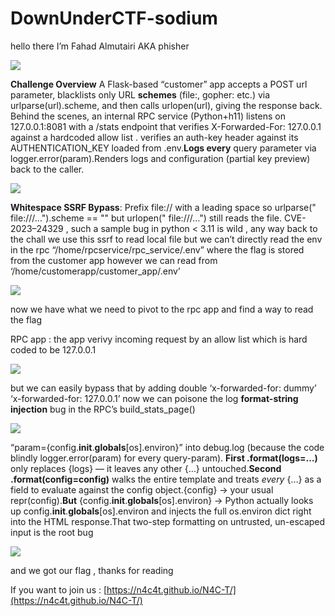 
# DownUnderCTF-sodium

hello there 
I’m Fahad Almutairi AKA phisher

![](https://cdn-images-1.medium.com/max/2000/1*z5Z7tYsR5XBkoWcK_vg8Ww.png)

**Challenge Overview**
 A Flask-based “customer” app accepts a POST url parameter, blacklists only URL **schemes** (file:, gopher: etc.) via urlparse(url).scheme, and then calls urlopen(url), giving the response back. Behind the scenes, an internal RPC service (Python+h11) listens on 127.0.0.1:8081 with a /stats endpoint that verifies X-Forwarded-For: 127.0.0.1 against a hardcoded allow list . verifies an auth-key header against its AUTHENTICATION_KEY loaded from .env.**Logs every** query parameter via logger.error(param).Renders logs and configuration (partial key preview) back to the caller.

![](https://cdn-images-1.medium.com/max/2062/1*k9BWCtl6_7LY-70NCv_FmQ.png)

**Whitespace SSRF Bypass**: Prefix file:// with a leading space so urlparse(" file:///…").scheme == "" but urlopen(" file:///…") still reads the file. 
CVE-2023–24329 , such a sample bug in python < 3.11 is wild , 
any way back to the chall we use this ssrf to read local file 
but we can’t directly read the env in the rpc “/home/rpcservice/rpc_service/.env” where the flag is stored from the customer app however we can read from ‘/home/customerapp/customer_app/.env’

![](https://cdn-images-1.medium.com/max/2000/1*B0-fWwJCXbMvLBCdVec5lw.png)

now we have what we need to pivot to the rpc app and find a way to read the flag

RPC app : 
the app verivy incoming request by an allow list which is hard coded to be 127.0.0.1

![](https://cdn-images-1.medium.com/max/2000/1*FUJtTmwqRbjUSE-ngfSPMA.png)

but we can easily bypass that by adding double ‘x-forwarded-for: dummy’
‘x-forwarded-for: 127.0.0.1’
now we can poisone the log 
**format-string injection** bug in the RPC’s build_stats_page()

![](https://cdn-images-1.medium.com/max/2000/1*dxMT0P8OZOOK7PNzHQ3VcQ.png)

“param={config.__init__.__globals__[os].environ}”
into debug.log (because the code blindly logger.error(param) for every query-param).
**First .format(logs=…)** only replaces {logs} — it leaves any other {…} untouched.**Second .format(config=config)** walks the entire template and treats *every* {…} as a field to evaluate against the config object.{config} → your usual repr(config).**But** {config.__init__.__globals__[os].environ} → Python actually looks up config.__init__.__globals__[os].environ and injects the full os.environ dict right into the HTML response.That two-step formatting on untrusted, un-escaped input is the root bug

![](https://cdn-images-1.medium.com/max/2346/1*5A0p7tCS0BNAWlhfvrwVYg.png)

and we got our flag , thanks for reading

If you want to join us : [https://n4c4t.github.io/N4C-T/](https://n4c4t.github.io/N4C-T/)
